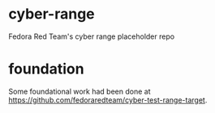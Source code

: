 # cyber-range
Fedora Red Team's cyber range placeholder repo

# foundation

Some foundational work had been done at https://github.com/fedoraredteam/cyber-test-range-target.
